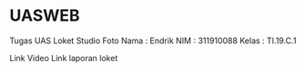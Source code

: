 # UASWEB
Tugas UAS Loket Studio Foto 
Nama : Endrik
NIM : 311910088
Kelas : TI.19.C.1

Link Video 
Link laporan loket 
